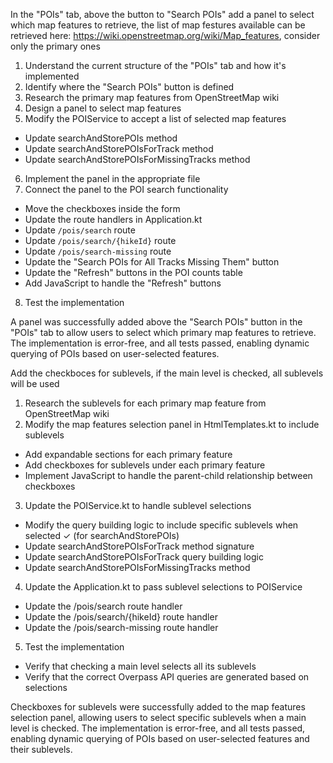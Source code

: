 In the "POIs" tab, above the button to "Search POIs" add a panel to select which map features to retrieve, the list of map festures available can be retrieved here: https://wiki.openstreetmap.org/wiki/Map_features, consider only the primary ones

1. Understand the current structure of the "POIs" tab and how it's implemented
2. Identify where the "Search POIs" button is defined
3. Research the primary map features from OpenStreetMap wiki
4. Design a panel to select map features
5. Modify the POIService to accept a list of selected map features
- Update searchAndStorePOIs method
- Update searchAndStorePOIsForTrack method
- Update searchAndStorePOIsForMissingTracks method
6. Implement the panel in the appropriate file
7. Connect the panel to the POI search functionality
- Move the checkboxes inside the form
- Update the route handlers in Application.kt
- Update `/pois/search` route
- Update `/pois/search/{hikeId}` route
- Update `/pois/search-missing` route
- Update the "Search POIs for All Tracks Missing Them" button
- Update the "Refresh" buttons in the POI counts table
- Add JavaScript to handle the "Refresh" buttons
8. Test the implementation

A panel was successfully added above the "Search POIs" button in the "POIs" tab to allow users to select which primary map features to retrieve. The implementation is error-free, and all tests passed, enabling dynamic querying of POIs based on user-selected features.

Add the checkboces for sublevels, if the main level is checked, all sublevels will be used

1. Research the sublevels for each primary map feature from OpenStreetMap wiki
2. Modify the map features selection panel in HtmlTemplates.kt to include sublevels
- Add expandable sections for each primary feature
- Add checkboxes for sublevels under each primary feature
- Implement JavaScript to handle the parent-child relationship between checkboxes
3. Update the POIService.kt to handle sublevel selections
- Modify the query building logic to include specific sublevels when selected ✓ (for searchAndStorePOIs)
- Update searchAndStorePOIsForTrack method signature
- Update searchAndStorePOIsForTrack query building logic
- Update searchAndStorePOIsForMissingTracks method
4. Update the Application.kt to pass sublevel selections to POIService
- Update the /pois/search route handler
- Update the /pois/search/{hikeId} route handler
- Update the /pois/search-missing route handler
5. Test the implementation
- Verify that checking a main level selects all its sublevels
- Verify that the correct Overpass API queries are generated based on selections

Checkboxes for sublevels were successfully added to the map features selection panel, allowing users to select specific sublevels when a main level is checked. The implementation is error-free, and all tests passed, enabling dynamic querying of POIs based on user-selected features and their sublevels.

